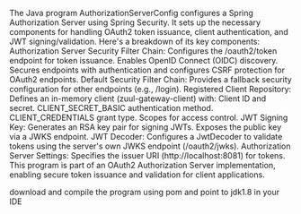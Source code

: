 
The Java program AuthorizationServerConfig configures a Spring Authorization Server using Spring Security. It sets up the necessary components for handling OAuth2 token issuance, client authentication, and JWT signing/validation. Here's a breakdown of its key components:
Authorization Server Security Filter Chain:
Configures the /oauth2/token endpoint for token issuance.
Enables OpenID Connect (OIDC) discovery.
Secures endpoints with authentication and configures CSRF protection for OAuth2 endpoints.
Default Security Filter Chain:
Provides a fallback security configuration for other endpoints (e.g., /login).
Registered Client Repository:
Defines an in-memory client (zuul-gateway-client) with:
Client ID and secret.
CLIENT_SECRET_BASIC authentication method.
CLIENT_CREDENTIALS grant type.
Scopes for access control.
JWT Signing Key:
Generates an RSA key pair for signing JWTs.
Exposes the public key via a JWKS endpoint.
JWT Decoder:
Configures a JwtDecoder to validate tokens using the server's own JWKS endpoint (/oauth2/jwks).
Authorization Server Settings:
Specifies the issuer URI (http://localhost:8081) for tokens.
This program is part of an OAuth2 Authorization Server implementation, enabling secure token issuance and validation for client applications.

download and compile the program using pom and point to jdk1.8 in your IDE 
